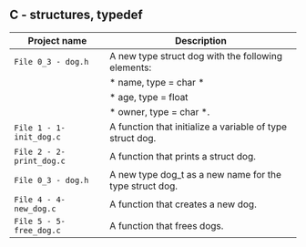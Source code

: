 ## C - structures, typedef

| Project name | Description |
| ------------ | ----------- |
| `File 0_3 - dog.h` | A new type struct dog with the following elements: |
| | * name, type = char * |
| | * age, type = float |
| | * owner, type = char *. |
| `File 1 - 1-init_dog.c` | A function that initialize a variable of type struct dog. |
| `File 2 - 2-print_dog.c` | A function that prints a struct dog. |
| `File 0_3 - dog.h` | A new type dog_t as a new name for the type struct dog. |
| `File 4 - 4-new_dog.c` | A function that creates a new dog. |
| `File 5 - 5-free_dog.c` | A function that frees dogs. |
